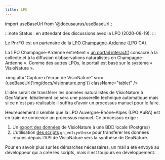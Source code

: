 ```yaml
---
title: LPO
---
```

import useBaseUrl from '@docusaurus/useBaseUrl';

:::note
Status : en attendant des discussions avec la LPO (2020-08-19).
:::

Le PnrFO est un partenaire de la [LPO Champagne-Ardenne](http://champagne-ardenne.lpo.fr) (LPO CA).

La LPO Champagne-Ardenne entretient « [un portail interactif](https://www.faune-champagne-ardenne.org)  consacré à la collecte et à la diffusion d’observations naturalistes en Champagne-Ardenne ». Comme des autres LPOs, le portail est basé sur le système « VisioNature ».

<img alt="Capture d'écran de VisioNature" src={useBaseUrl('img/docs/visionature.png')} className="tablet" />

L'idée serait de transférer les données naturalistes de VisioNature à GeoNature. Idéalement ce sera une passerelle technique automatique mais si ce n'est pas réalisable il suffira d'avoir un processus manuel pour le faire.

Heureusement il semble que la LPO Auvergne-Rhône-Alpes (LPO AuRA) est en train de concevoir un processus manuel. Ce processus exige :

1. Un [export des données](https://framagit.org/lpo/Client_API_VN/) de VisioNature à une BDD locale (Postgres)
2. L'utilisation [des scripts](https://framagit.org/lpoaura/geonature/gn_vn2synthese/-/tree/develop) `gn_vn2synthese` pour transferer les données reçues depuis l'API de VisioNature vers la synthèse de GeoNature.

Pour en savoir plus sur les démarches nécessaires, un mail a été envoyé au développeur qui a créé les scripts, mais il est toujours en développement.
